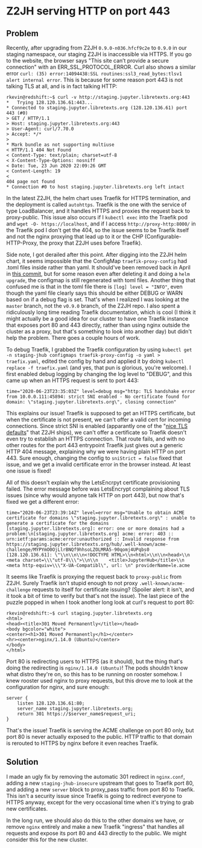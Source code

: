 
# Z2JH serving HTTP on port 443

## Problem

Recently, after upgrading from Z2JH `0.9.0-n036.hfcf9c2e` to `0.9.0` in our staging namespace, our staging Z2JH is inaccessible via HTTPS. If you go to the website, the browser says "This site can’t provide a secure connection" with an ERR_SSL_PROTOCOL_ERROR. Curl also shows a similar error `curl: (35) error:14094438:SSL routines:ssl3_read_bytes:tlsv1 alert internal error`. This is because for some reason port 443 is not talking TLS at all, and is in fact talking HTTP:
```
rkevin@redshift:~$ curl -v http://staging.jupyter.libretexts.org:443
*   Trying 128.120.136.61:443...
* Connected to staging.jupyter.libretexts.org (128.120.136.61) port 443 (#0)
> GET / HTTP/1.1
> Host: staging.jupyter.libretexts.org:443
> User-Agent: curl/7.70.0
> Accept: */*
> 
* Mark bundle as not supporting multiuse
< HTTP/1.1 404 Not Found
< Content-Type: text/plain; charset=utf-8
< X-Content-Type-Options: nosniff
< Date: Tue, 23 Jun 2020 22:09:26 GMT
< Content-Length: 19
< 
404 page not found
* Connection #0 to host staging.jupyter.libretexts.org left intact
```

In the latest Z2JH, the helm chart uses Traefik for HTTPS termination, and the deployment is called `autohttps`. Traefik is the one with the service of type LoadBalancer, and it handles HTTPS and proxies the request back to proxy-public.
This issue also occurs if I `kubectl exec` into the Traefik pod and `wget -O- https://localhost`, and if I access `http://proxy-http:8000/` in the Traefik pod I don't get the 404, so the issue seems to be Traefik itself and not the nginx proxying that lead up to it or the CHP (Configurable-HTTP-Proxy, the proxy that Z2JH uses before Traefik).

Side note, I got derailed after this point. After digging into the Z2JH helm chart, it seems impossible that the ConfigMap `traefik-proxy-config` had .toml files inside rather than yaml. It should've been removed back in April in [this commit](https://github.com/jupyterhub/zero-to-jupyterhub-k8s/commit/441b0985b57da3451fb901758f753de434c79da5), but for some reason even after deleting it and doing a `helm upgrade`, the configmap is still regenerated with toml files. Another thing that confused me is that in the toml file there is `[log] level = "INFO"`, even though the yaml file clearly says this should be either DEBUG or WARN based on if a debug flag is set. That's when I realized I was looking at the `master` branch, not the `v0.9.0` branch, of the Z2JH repo. I also spent a ridiculously long time reading Traefik documentation, which is cool (I think it might actually be a good idea for our cluster to have one Traefik instance that exposes port 80 and 443 directly, rather than using nginx outside the cluster as a proxy, but that's something to look into another day) but didn't help the problem. There goes a couple hours of work.

To debug Traefik, I grabbed the Traefik configuration by using `kubectl get -n staging-jhub configmaps traefik-proxy-config -o yaml > traefix.yaml`, edited the config by hand and applied it by doing `kubectl replace -f traefix.yaml` (and yes, that pun is glorious, you're welcome). I first enabled debug logging by changing the log level to "DEBUG", and this came up when an HTTPS request is sent to port 443:

```
time="2020-06-23T23:35:03Z" level=debug msg="http: TLS handshake error from 10.0.0.111:45894: strict SNI enabled - No certificate found for domain: \"staging.jupyter.libretexts.org\", closing connection"
```

This explains our issue! Traefik is supposed to get an HTTPS certificate, but when the certificate is not present, we can't offer a valid cert for incoming connections. Since strict SNI is enabled (apparantly one of the "[nice TLS defaults](https://github.com/jupyterhub/zero-to-jupyterhub-k8s/blob/5fd3f0d10cb3ac88c9bc34f37f4b0d7103e790ab/jupyterhub/templates/proxy/autohttps/configmap.yaml#L68)" that Z2JH ships), we can't offer a certificate so Traefik doesn't even try to establish an HTTPS connection. That route fails, and with no other routes for the port 443 entrypoint Traefik just gives out a generic HTTP 404 message, explaining why we were having plain HTTP on port 443. Sure enough, changing the config to `sniStrict = false` fixed that issue, and we get a invalid certificate error in the browser instead. At least one issue is fixed!

All of this doesn't explain why the LetsEncrpyt certificate provisioning failed. The error message before was LetsEncrypt complaining about TLS issues (since why would anyone talk HTTP on port 443), but now that's fixed we get a different error:

```
time="2020-06-23T23:39:14Z" level=error msg="Unable to obtain ACME certificate for domains \"staging.jupyter.libretexts.org\" : unable to generate a certificate for the domains [staging.jupyter.libretexts.org]: error: one or more domains had a problem:\n[staging.jupyter.libretexts.org] acme: error: 403 :: urn:ietf:params:acme:error:unauthorized :: Invalid response from https://staging.jupyter.libretexts.org/hub/.well-known/acme-challenge/MYPYmO0OjLlrBNQf9hhsoLZOLMRA5-90qomj4UPqbs0 [128.120.136.61]: \"\\n\\n\\n<!DOCTYPE HTML>\\n<html>\\n\\n<head>\\n    <meta charset=\\\"utf-8\\\">\\n\\n    <title>JupyterHub</title>\\n    <meta http-equiv=\\\"X-UA-Compatibl\", url: \n" providerName=le.acme
```

It seems like Traefik is proxying the request back to `proxy-public` from Z2JH. Surely Traefik isn't stupid enough to not proxy `.well-known/acme-challenge` requests to itself for certificate issuing? (Spoiler alert: it isn't, and it took a bit of time to verify but that's not the issue). The last piece of the puzzle popped in when I took another long look at curl's request to port 80:

```
rkevin@redshift:~$ curl staging.jupyter.libretexts.org
<html>
<head><title>301 Moved Permanently</title></head>
<body bgcolor="white">
<center><h1>301 Moved Permanently</h1></center>
<hr><center>nginx/1.14.0 (Ubuntu)</center>
</body>
</html>
```

Port 80 is redirecting users to HTTPS (as it should), but the thing that's doing the redirecting is `nginx/1.14.0 (Ubuntu)`! The pods shouldn't know what distro they're on, so this has to be running on rooster somehow. I knew rooster used nginx to proxy requests, but this drove me to look at the configuration for nginx, and sure enough:

```
server {
	listen 128.120.136.61:80;
	server_name staging.jupyter.libretexts.org;
	return 301 https://$server_name$request_uri;
}
```

That's the issue! Traefik is serving the ACME challenge on port 80 only, but port 80 is never actually exposed to the public. HTTP traffic to that domain is rerouted to HTTPS by nginx before it even reaches Traefik.

## Solution

I made an ugly fix by removing the automatic 301 redirect in `nginx.conf`, adding a new `staging-jhub-insecure` upstream that goes to Traefik port 80, and adding a new `server` block to proxy_pass traffic from port 80 to Traefik. This isn't a security issue since Traefik is going to redirect everyone to HTTPS anyway, except for the very occasional time when it's trying to grab new certificates.

In the long run, we should also do this to the other domains we have, or remove `nginx` entirely and make a new Traefik "ingress" that handles all requests and expose its port 80 and 443 directly to the public. We might consider this for the new cluster.
